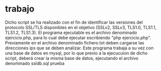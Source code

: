 # trabajo
 
Dicho script se ha realizado con el fin de identificar las versiones del protocolo SSL/TLS disponibles en el objetivo (SSLv2, SSLv3, TLS1.0, TLS1.1, TLS1.2, TLS1.3). El programa ejecutable es el archivo denominado ejercicio.php, para lo cual debe ejecutar escribiendo "php ejercicio.php". Previamente en el archivo denominado fichero.txt deben cargarse las direcciones ips que se deben analizar. Este programa trabaja a su vez con una base de datos en mysql, por lo que previo a la ejecucuion de dicho script, deberá crear la misma base de datos, ejecutando el archivo denominado ssldb.sql
prueba
